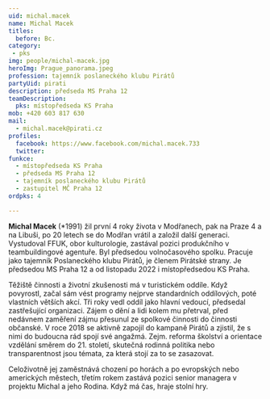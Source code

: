 ```yaml
---
uid: michal.macek
name: Michal Macek
titles:
  before: Bc.
category:
 - pks
img: people/michal-macek.jpg
heroImg: Prague_panorama.jpeg
profession: tajemník poslaneckého klubu Pirátů
partyUid: pirati
description: předseda MS Praha 12
teamDescription: 
  pks: místopředseda KS Praha
mob: +420 603 817 630
mail:
  - michal.macek@pirati.cz
profiles:
  facebook: https://www.facebook.com/michal.macek.733
  twitter: 
funkce:
  - místopředseda KS Praha
  - předseda MS Praha 12
  - tajemník poslaneckého klubu Pirátů
  - zastupitel MČ Praha 12
ordpks: 4

---
```


**Michal Macek** (*1991) žil první 4 roky života v Modřanech, pak na Praze 4 a na Libuši, po 20 letech se do Modřan vrátil a založil další generaci. Vystudoval FFUK, obor kulturologie, zastával pozici produkčního v teambuildingové agentuře. Byl předsedou volnočasového spolku. Pracuje jako tajemník Poslaneckého klubu Pirátů, je členem Pirátské strany. Je předsedou MS Praha 12 a od listopadu 2022 i místopředsedou KS Praha.

Těžiště činnosti a životní zkušenosti má v turistickém oddíle. Když povyrostl, začal sám vést programy nejprve standardních oddílových, poté vlastních větších akcí. Tři roky vedl oddíl jako hlavní vedoucí, předsedal zastřešující organizaci. Zájem o dění a lidi kolem mu přetrval, před nedávnem zaměření zájmu přesunul ze spolkové činnosti do činnosti občanské. V roce 2018 se aktivně zapojil do kampaně Pirátů a zjistil, že s nimi do budoucna rád spojí své angažmá. Zejm. reforma školství a orientace vzdělání směrem do 21. století, skutečná rodinná politika nebo transparentnost jsou témata, za která stojí za to se zasazovat.

Celoživotně jej zaměstnává chození po horách a po evropských nebo amerických městech, třetím rokem zastává pozici senior managera v projektu Michal a jeho Rodina. Když má čas, hraje stolní hry.
